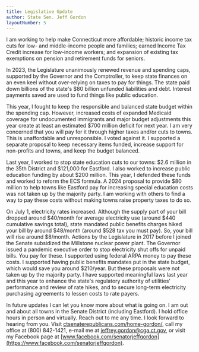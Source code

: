```yaml
---
title: Legislative Update
author: State Sen. Jeff Gordon
layoutNumber: 5
---
```


I am working to help make Connecticut more affordable; historic income
tax cuts for low- and middle-income people and families; earned Income
Tax Credit increase for low-income workers; and expansion of existing
tax exemptions on pension and retirement funds for seniors.

In 2023, the Legislature unanimously renewed revenue and spending caps,
supported by the Governor and the Comptroller, to keep state finances on
an even keel without over-relying on taxes to pay for things. The state
paid down billions of the state's \$80 billion unfunded liabilities and
debt. Interest payments saved are used to fund things like public
education.

This year, I fought to keep the responsible and balanced state budget
within the spending cap. However, increased costs of expanded Medicaid
coverage for undocumented immigrants and major budget adjustments this
year create at least an estimated \$700 million deficit for next year. I
am very concerned that you will pay for it through higher taxes and/or
cuts to towns. This is unaffordable and unresponsible. I voted against
it. I supported a separate proposal to keep necessary items funded,
increase support for non-profits and towns, and keep the budget
balanced.

Last year, I worked to stop state education cuts to our towns: \$2.6
million in the 35th District and \$121,000 for Eastford. I also worked
to increase public education funding by about \$200 million. This year,
I defended these funds and worked to reform the ECS formula. A 2024
proposal to provide \$80 million to help towns like Eastford pay for
increasing special education costs was not taken up by the majority
party. I am working with others to find a way to pay these costs without
making towns raise property taxes to do so.

On July 1, electricity rates increased. Although the supply part of your
bill dropped around \$40/month for average electricity use (around \$440
cumulative savings total), state mandated public benefits charges hiked
your bill by around \$48/month (around \$528 tax you must pay). So, your
bill will rise around \$8/month. Actions by the Legislature in 2017
before I joined the Senate subsidized the Millstone nuclear power plant.
The Governor issued a pandemic executive order to stop electricity shut
offs for unpaid bills. You pay for these. I supported using federal ARPA
money to pay these costs. I supported having public benefits mandates
put in the state budget, which would save you around \$210/year. But
these proposals were not taken up by the majority party. I have
supported meaningful laws last year and this year to enhance the state's
regulatory authority of utilities' performance and review of rate hikes,
and to secure long-term electricity purchasing agreements to lessen
costs to rate payers.

In future updates I can let you know more about what is going on. I am
out and about all towns in the Senate District (including Eastford). I
hold office hours in person and virtually. Reach out to me any time. I
look forward to hearing from you. Visit
[ctsenaterepublicans.com/home-gordon/](https://ctsenaterepublicans.com/home-gordon/), call my office at (800)
842-1421, e-mail me at [jeffrey.gordon@cga.ct.gov](mailto:jeffrey.gordon@cga.ct.gov), or visit my Facebook
page at [www.facebook.com/senatorjeffgordon](https://www.facebook.com/senatorjeffgordon).
